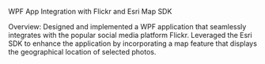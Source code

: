 WPF App Integration with Flickr and Esri Map SDK

Overview:
Designed and implemented a WPF application that seamlessly integrates with the popular social media platform Flickr. 
Leveraged the Esri SDK to enhance the application by incorporating a map feature that displays the geographical location of selected photos.
